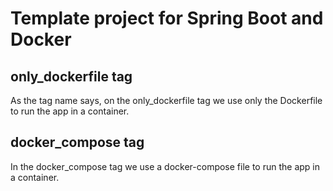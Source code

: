 # Template project for Spring Boot and Docker

## only_dockerfile tag

As the tag name says, on the only_dockerfile tag we use only the Dockerfile to run the app in a container.

## docker_compose tag

In the docker_compose tag we use a docker-compose file to run the app in a container.
